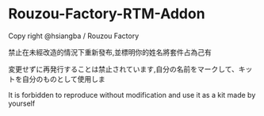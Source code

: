 # Rouzou-Factory-RTM-Addon

Copy right @hsiangba / Rouzou Factory

禁止在未經改造的情況下重新發布,並標明你的姓名將套件占為己有

変更せずに再発行することは禁止されています,自分の名前をマークして、キットを自分のものとして使用しま

It is forbidden to reproduce without modification and use it as a kit made by yourself
